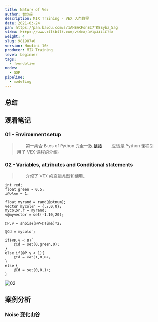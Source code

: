 ```yaml
---
title: Nature of Vex
author: 智伤帝
description: MIX Training - VEX 入门教程
date: 2021-02-24
pan: https://pan.baidu.com/s/1AHEAKFsnEI7TK8Eyba_5ag 
video: https://www.bilibili.com/video/BV1pJ411E76o
weight: 4
slug: 981987a0
version: Houdini 16+
producer: MIX Training
level: beginner
tags: 
  - foundation
nodes:
  - SOP
pipeline:
  - modeling
---
```



## 总结

## 观看笔记

### 01 - Environment setup

> &emsp;&emsp;第一集合 Bites of Python 完全一致 [链接](../b22d93e7#01---environment-setup)
> &emsp;&emsp;应该是 Python 课程引用了 VEX 课程的介绍。

### 02 - Variables, attributes and Conditional statements

> &emsp;&emsp;介绍了 VEX 的变量类型和使用。

```VEX
int red;
float green = 0.5;
i@blue = 1;

float myrand = rand(@ptnum);
vector mycolor = {.5,0,0};
mycolor.r = myrand;
v@myvector = set(-1,10,20);

@P.y = snoise(@P+@Time)*2;

@Cd = mycolor;

if(@P.y < 0){
    @Cd = set(0,green,0);
}
else if(@P.y < 1){
    @Cd = set(1,0,0);
}
else {
    @Cd = set(0,0,1);
}
```

![02](https://cdn.jsdelivr.net/gh/FXTD-ODYSSEY/HoudiniWiki@gh-pages/posts/981987a0/01.jpg)



## 案例分析

### Noise 变化山谷

